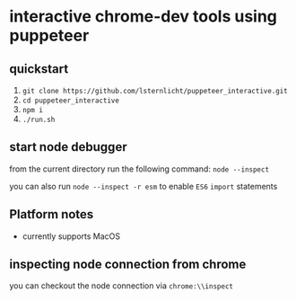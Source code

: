 # interactive chrome-dev tools using puppeteer

## quickstart
1. `git clone https://github.com/lsternlicht/puppeteer_interactive.git` 
2. `cd puppeteer_interactive`
2. `npm i`
3. `./run.sh`


## start node debugger
from the current directory run the following command:
`node --inspect`

you can also run `node --inspect -r esm` to enable `ES6` `import` statements


## Platform notes
- currently supports MacOS

## inspecting node connection from chrome
you can checkout the node connection via `chrome:\\inspect`
